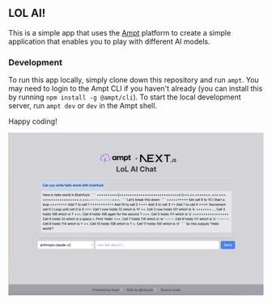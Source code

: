 ## LOL AI! 

This is a simple app that uses the [Ampt](https://getampt.com/) platform to create a simple application that enables you to play with different AI models.

### Development
To run this app locally, simply clone down this repository and run `ampt`. You may need to login to the Ampt CLI if you haven't already (you can install this by running `npm install -g @ampt/cli`). To start the local development server, run `ampt dev` or `dev` in the Ampt shell.

Happy coding!


![LoL AI Chat UI](lolai.png)
